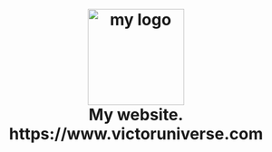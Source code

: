 <h1 align="center">
     <br>
        <a href="https://www.victoruniverse.com"><img src="src" alt="my logo" width="170"></a>
    <br>
     My website.
    <br>
     https://www.victoruniverse.com
</h1>